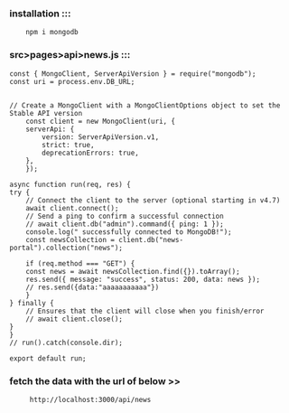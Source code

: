 ### installation :::

        npm i mongodb

### src>pages>api>news.js :::

    const { MongoClient, ServerApiVersion } = require("mongodb");
    const uri = process.env.DB_URL;


    // Create a MongoClient with a MongoClientOptions object to set the Stable API version
        const client = new MongoClient(uri, {
        serverApi: {
            version: ServerApiVersion.v1,
            strict: true,
            deprecationErrors: true,
        },
        });

    async function run(req, res) {
    try {
        // Connect the client to the server	(optional starting in v4.7)
        await client.connect();
        // Send a ping to confirm a successful connection
        // await client.db("admin").command({ ping: 1 });
        console.log(" successfully connected to MongoDB!");
        const newsCollection = client.db("news-portal").collection("news");

        if (req.method === "GET") {
        const news = await newsCollection.find({}).toArray();
        res.send({ message: "success", status: 200, data: news });
        // res.send({data:"aaaaaaaaaaa"})
        }
    } finally {
        // Ensures that the client will close when you finish/error
        // await client.close();
    }
    }
    // run().catch(console.dir);

    export default run;

### fetch the data with the url of below >>

         http://localhost:3000/api/news
